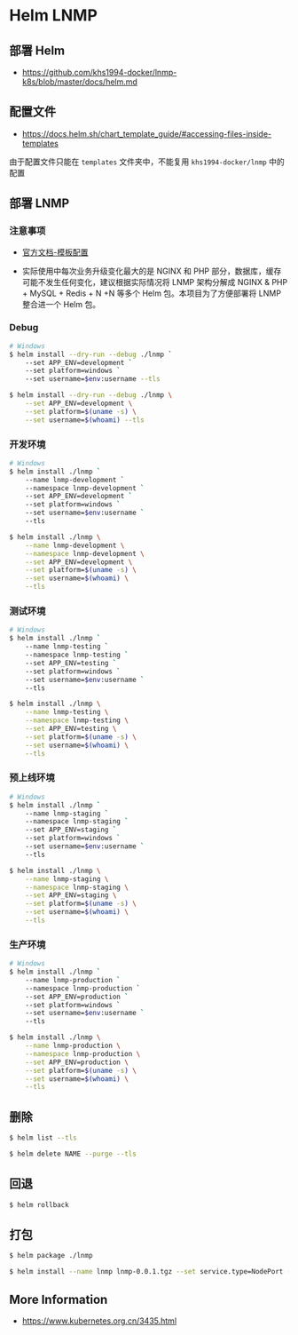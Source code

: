 # Helm LNMP

## 部署 Helm

* https://github.com/khs1994-docker/lnmp-k8s/blob/master/docs/helm.md

## 配置文件

* https://docs.helm.sh/chart_template_guide/#accessing-files-inside-templates

由于配置文件只能在 `templates` 文件夹中，不能复用 `khs1994-docker/lnmp` 中的配置

## 部署 LNMP

### 注意事项

* [官方文档-模板配置](https://docs.helm.sh/chart_template_guide/#the-chart-template-developer-s-guide)

* 实际使用中每次业务升级变化最大的是 NGINX 和 PHP 部分，数据库，缓存可能不发生任何变化，建议根据实际情况将 LNMP 架构分解成 NGINX & PHP + MySQL + Redis + N +N 等多个 Helm 包。本项目为了方便部署将 LNMP 整合进一个 Helm 包。

### Debug

```bash
# Windows
$ helm install --dry-run --debug ./lnmp `
    --set APP_ENV=development `
    --set platform=windows `
    --set username=$env:username --tls

$ helm install --dry-run --debug ./lnmp \
    --set APP_ENV=development \
    --set platform=$(uname -s) \
    --set username=$(whoami) --tls
```

### 开发环境

```bash
# Windows
$ helm install ./lnmp `
    --name lnmp-development `
    --namespace lnmp-development `
    --set APP_ENV=development `
    --set platform=windows `
    --set username=$env:username `
    --tls

$ helm install ./lnmp \
    --name lnmp-development \
    --namespace lnmp-development \
    --set APP_ENV=development \
    --set platform=$(uname -s) \
    --set username=$(whoami) \
    --tls
```

### 测试环境

```bash
# Windows
$ helm install ./lnmp `
    --name lnmp-testing `
    --namespace lnmp-testing `
    --set APP_ENV=testing `
    --set platform=windows `
    --set username=$env:username `
    --tls

$ helm install ./lnmp \
    --name lnmp-testing \
    --namespace lnmp-testing \
    --set APP_ENV=testing \
    --set platform=$(uname -s) \
    --set username=$(whoami) \
    --tls
```

### 预上线环境

```bash
# Windows
$ helm install ./lnmp `
    --name lnmp-staging `
    --namespace lnmp-staging `
    --set APP_ENV=staging `
    --set platform=windows `
    --set username=$env:username `
    --tls

$ helm install ./lnmp \
    --name lnmp-staging \
    --namespace lnmp-staging \
    --set APP_ENV=staging \
    --set platform=$(uname -s) \
    --set username=$(whoami) \
    --tls
```

### 生产环境

```bash
# Windows
$ helm install ./lnmp `
    --name lnmp-production `
    --namespace lnmp-production `
    --set APP_ENV=production `
    --set platform=windows `
    --set username=$env:username `
    --tls

$ helm install ./lnmp \
    --name lnmp-production \
    --namespace lnmp-production \
    --set APP_ENV=production \
    --set platform=$(uname -s) \
    --set username=$(whoami) \
    --tls
```

## 删除

```bash
$ helm list --tls

$ helm delete NAME --purge --tls
```

## 回退

```bash
$ helm rollback
```

## 打包

```bash
$ helm package ./lnmp

$ helm install --name lnmp lnmp-0.0.1.tgz --set service.type=NodePort --tls
```

## More Information

* https://www.kubernetes.org.cn/3435.html
